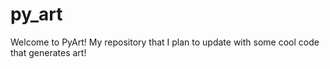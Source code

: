 # py_art
Welcome to PyArt! My repository that I plan to update with some cool code that generates art!
